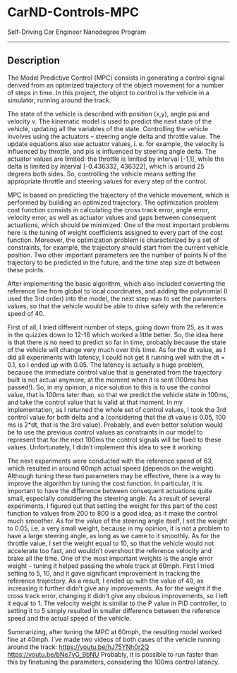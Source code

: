 # CarND-Controls-MPC
Self-Driving Car Engineer Nanodegree Program

---

## Description

The Model Predictive Control (MPC) consists in generating a control signal derived from an optimized trajectory of the object movement for a number of steps in time. In this project, the object to control is the vehicle in a simulator, running around the track.

The state of the vehicle is described with position (x,y), angle psi and velocity v. The kinematic model is used to predict the next state of the vehicle, updating all the variables of the state. Controlling the vehicle involves using the actuators – steering angle delta and throttle value. The update equations also use actuator values, i. e. for example, the velocity is influenced by throttle, and pis is influenced by steering angle delta. The actuator values are limited: the throttle is limited by interval [-1,1], while the delta is limited by interval [-0.436332, 436322], which is around 25 degrees both sides. So, controlling the vehicle means setting the appropriate throttle and steering values for every step of the control.

MPC is based on predicting the trajectory of the vehicle movement, which is performed by building an optimized trajectory. The optimization problem cost function consists in calculating the cross track error, angle error, velocity error, as well as actuator values and gaps between consequent actuations, which should be minimized. One of the most important problems here is the tuning of weight coefficients assigned to every part of the cost function. Moreover, the optimization problem is characterized by a set of constraints, for example, the trajectory should start from the current vehicle position. Two other important parameters are the number of points N of the trajectory to be predicted in the future, and the time step size dt between these points.

After implementing the basic algorithm, which also included converting the reference line from global to local coordinates, and adding the polynomial (I used the 3rd order) into the model, the next step was to set the parameters values, so that the vehicle would be able to drive safely with the reference speed of 40.

First of all, I tried different number of steps, going down from 25, as it was in the quizzes down to 12-16 which worked a little better. So, the idea here is that there is no need to predict so far in time, probably because the state of the vehicle will change very much over this time. As for the dt value, as I did all experiments with latency, I could not get it running well with the dt = 0.1, so I ended up with 0.05. The latency is actually a huge problem, because the immediate control value that is generated from the trajectory built is not actual anymore, at the moment when it is sent (100ms has passed!). So, in my opinion, a nice solution to this is to use the control value, that is 100ms later than, so that we predict the vehicle state in 100ms, and take the control value that is valid at that moment. In my implementation, as I returned the whole set of control values, I took the 3rd control value for both delta and a (considering that the dt value is 0.05, 100 ms is 2*dt, that is the 3rd value). Probably, and even better solution would be to use the previous control values as constraints in our model to represent that for the next 100ms the control signals will be fixed to these values. Unfortunately, I didn’t implement this idea to see it working.

The next experiments were conducted with the reference speed of 63, which resulted in around 60mph actual speed (depends on the weight). Although tuning these two parameters may be effective, there is a way to improve the algorithm by tuning the cost function.  In particular, it is important to have the difference between consequent actuations quite small, especially considering the steering angle. As a result of several experiments, I figured out that setting the weight for this part of the cost function to values from 200 to 800 is a good idea, as it make the control much smoother. As for the value of the steering angle itself, I set the weight to 0.05, i.e. a very small weight, because in my opinion, it is not a problem to have a large steering angle, as long as we came to it smoothly. As for the throttle value, I set the weight equal to 10, so that the vehicle would not accelerate too fast, and wouldn’t overshoot the reference velocity and brake all the time. One of the most important weights is the angle error weight – tuning it helped passing the whole track at 60mph. First I tried setting to 5, 10, and it gave significant improvement in tracking the reference trajectory. As a result, I ended up with the value of 40, as increasing it further didn’t give any improvements. As for the weight if the cross track error, changing it didn’t give any obvious improvements, so I left it equal to 1. The velocity weight is similar to the P value in PID controller, to setting it to 5 simply resulted in smaller difference between the reference speed and the actual speed of the vehicle.

Summarizing, after tuning the MPC at 60mph, the resulting model worked fine at 40mph. I’ve made two videos of both cases of the vehicle running around the track: 
https://youtu.be/hJ75YNh0r2Q
https://youtu.be/bNe7vG_9bNU
Probably, it is possible to run faster than this by finetuning the parameters, considering the 100ms control latency.
